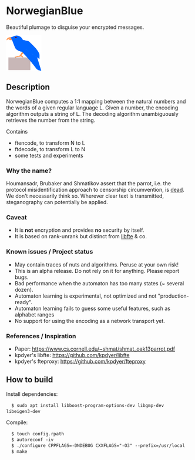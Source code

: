 # NorwegianBlue

Beautiful plumage to disguise your encrypted messages.

<img src="https://github.com/fnordomat/NorwegianBlue/raw/master/doc/parrot-cleanish.svg" width="96" height="96" alt="Norwegian Blue Parrot Drawing"/>

## Description

NorwegianBlue computes a 1:1 mapping between the natural numbers and the words of a given regular language L. Given a number, the encoding algorithm outputs a string of L. The decoding algorithm unambiguously retrieves the number from the string.

Contains
* ftencode, to transform N to L
* ftdecode, to transform L to N
* some tests and experiments

### Why the name?

Houmansadr, Brubaker and Shmatikov assert that the parrot, i.e. the protocol misidentification approach to censorship circumvention, is [dead][1]. We don't necessarily think so. Wherever clear text is transmitted, steganography can potentially be applied.

### Caveat

* It is **not** encryption and provides **no** security by itself.
* It is based on rank-unrank but distinct from [libfte][2] & co.

### Known issues / Project status

* May contain traces of nuts and algorithms. Peruse at your own risk!
* This is an alpha release. Do not rely on it for anything. Please report bugs.
* Bad performance when the automaton has too many states (~ several dozen).
* Automaton learning is experimental, not optimized and not "production-ready".
* Automaton learning fails to guess some useful features, such as alphabet ranges
* No support for using the encoding as a network transport yet.

### References / Inspiration

* Paper: https://www.cs.cornell.edu/~shmat/shmat_oak13parrot.pdf
* kpdyer's libfte: https://github.com/kpdyer/libfte
* kpdyer's fteproxy: https://github.com/kpdyer/fteproxy

## How to build

Install dependencies:

      $ sudo apt install libboost-program-options-dev libgmp-dev libeigen3-dev

Compile:

      $ touch config.rpath
      $ autoreconf -iv
      $ ./configure CPPFLAGS=-DNDEBUG CXXFLAGS="-O3" --prefix=/usr/local
      $ make

[1]: https://www.cs.cornell.edu/~shmat/shmat_oak13parrot.pdf
[2]: https://github.com/kpdyer/libfte

